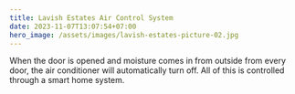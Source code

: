 ```yaml
---
title: Lavish Estates Air Control System
date: 2023-11-07T13:07:54+07:00
hero_image: /assets/images/lavish-estates-picture-02.jpg
---
```

When the door is opened and moisture comes in from outside from every door, the air conditioner will automatically turn off. All of this is controlled through a smart home system.